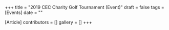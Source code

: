 +++
title = "2019 CEC Charity Golf Tournament (Event)"
draft = false
tags = [Events]
date = ""

[Article]
contributors = []
gallery = []
+++